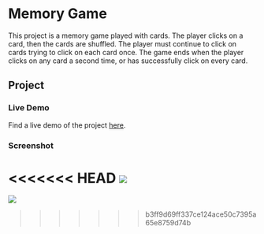 # Memory Game

This project is a memory game played with cards. The player clicks on a card, then the cards are shuffled. The player must continue to click on cards trying to click on each card once. The game ends when the player clicks on any card a second time, or has successfully click on every card.

## Project

### Live Demo

Find a live demo of the project [here](https://memory-game-loz.netlify.app/).

### Screenshot

<<<<<<< HEAD
![](./assets/images/game-screenshot.png)
=======
![](./images/game-screenshot.png)
>>>>>>> b3ff9d69ff337ce124ace50c7395a65e8759d74b
